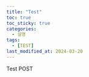 ```yaml
---
title: "Test"
toc: true
toc_sticky: true
categories:
  - 설명
tags:
  - [TEST]
last_modified_at: 2024-03-20
---
```


Test POST
